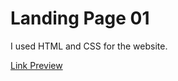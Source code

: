 # Landing Page 01

I used HTML and CSS for the website.

[Link Preview](https://duyhai1211.github.io/f8-htmlcss-01/)